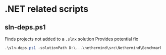 # .NET related scripts

## sln-deps.ps1

Finds projects not added to a `.slnx` solution
Provides potential fix

```powershell
.\sln-deps.ps1 -solutionPath D:\...\nethermind\src\Nethermind\Benchmarks.slnx -folder /Nethermind/
```
